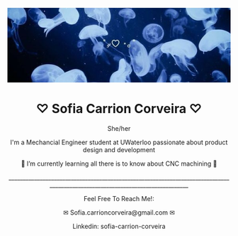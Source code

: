 <p align="center">
  <img src="Git_Banner.jpg" alt="Banner"/>
</p>


 <h1 align="center"> ♡ Sofia Carrion Corveira ♡ </h1> 
 <p align="center">
She/her
</p>
 <p align="center">
I'm a Mechancial Engineer student at UWaterloo passionate about product design and development 
</p>
<p align="center">
🌱 I’m currently learning all there is to know about CNC machining 🌱 
</p>
<p align="center">_______________________________________________________________________________________________________________________________</p>
<p align="center">
Feel Free To Reach Me!:
</p>
<p align="center">
✉ Sofia.carrioncorveira@gmail.com ✉ 
</p>

<p align="center">
  Linkedin: sofia-carrion-corveira
</p>


<!---
Sofia-Carrion/Sofia-Carrion is a ✨ special ✨ repository because its `README.md` (this file) appears on your GitHub profile.
You can click the Preview link to take a look at your changes.
--->


